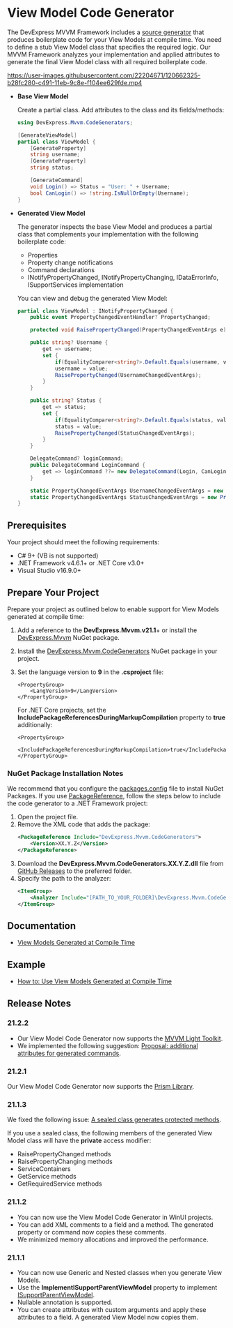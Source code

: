 # View Model Code Generator

The DevExpress MVVM Framework includes a [source generator](https://github.com/dotnet/roslyn/blob/main/docs/features/source-generators.md) that produces boilerplate code for your View Models at compile time. You need to define a stub View Model class that specifies the required logic. Our MVVM Framework analyzes your implementation and applied attributes to generate the final View Model class with all required boilerplate code.



https://user-images.githubusercontent.com/22204671/120662325-b28fc280-c491-11eb-9c8e-f104ee629fde.mp4





* **Base View Model**
    
    Create a partial class. Add attributes to the class and its fields/methods:

    ```csharp
    using DevExpress.Mvvm.CodeGenerators;

    [GenerateViewModel]
    partial class ViewModel {
        [GenerateProperty]
        string username;
        [GenerateProperty]
        string status;

        [GenerateCommand]
        void Login() => Status = "User: " + Username;
        bool CanLogin() => !string.IsNullOrEmpty(Username);
    }
    ```
    
* **Generated View Model**

    The generator inspects the base View Model and produces a partial class that complements your implementation with the following boilerplate code:
    
    * Properties
    * Property change notifications
    * Command declarations
    * INotifyPropertyChanged, INotifyPropertyChanging, IDataErrorInfo, ISupportServices implementation 
    
    You can view and debug the generated View Model:
  
    ```csharp   
    partial class ViewModel : INotifyPropertyChanged {
        public event PropertyChangedEventHandler? PropertyChanged;

        protected void RaisePropertyChanged(PropertyChangedEventArgs e) => PropertyChanged?.Invoke(this, e);

        public string? Username {
            get => username;
            set {
                if(EqualityComparer<string?>.Default.Equals(username, value)) return;
                username = value;
                RaisePropertyChanged(UsernameChangedEventArgs);
            }
        }

        public string? Status {
            get => status;
            set {
                if(EqualityComparer<string?>.Default.Equals(status, value)) return;
                status = value;
                RaisePropertyChanged(StatusChangedEventArgs);
            }
        }

        DelegateCommand? loginCommand;
        public DelegateCommand LoginCommand {
            get => loginCommand ??= new DelegateCommand(Login, CanLogin, true);
        }

        static PropertyChangedEventArgs UsernameChangedEventArgs = new PropertyChangedEventArgs(nameof(Username));
        static PropertyChangedEventArgs StatusChangedEventArgs = new PropertyChangedEventArgs(nameof(Status));
    }
    ```

## Prerequisites

Your project should meet the following requirements:
- C# 9+ (VB is not supported)
- .NET Framework v4.6.1+ or .NET Core v3.0+
- Visual Studio v16.9.0+

## Prepare Your Project

Prepare your project as outlined below to enable support for View Models generated at compile time:

1. Add a reference to the **DevExpress.Mvvm.v21.1**+ or install the [DevExpress.Mvvm](https://www.nuget.org/packages/DevExpressMvvm/) NuGet package.  
2. Install the [DevExpress.Mvvm.CodeGenerators](https://www.nuget.org/packages/DevExpress.Mvvm.CodeGenerators/) NuGet package in your project.
3. Set the language version to **9** in the **.csproject** file:

    ```xaml
    <PropertyGroup>
        <LangVersion>9</LangVersion>
    </PropertyGroup>
    ```

    For .NET Core projects, set the **IncludePackageReferencesDuringMarkupCompilation** property to **true** additionally:

    ```xaml
    <PropertyGroup>
        <IncludePackageReferencesDuringMarkupCompilation>true</IncludePackageReferencesDuringMarkupCompilation>
    </PropertyGroup>
    ```
### NuGet Package Installation Notes

We recommend that you configure the [packages.config](https://docs.microsoft.com/en-us/nuget/reference/packages-config) file to install NuGet Packages. If you use [PackageReference](https://docs.microsoft.com/en-us/nuget/consume-packages/package-references-in-project-files), follow the steps below to include the code generator to a .NET Framework project:

1. Open the project file.
2. Remove the XML code that adds the package:
    ```xml
    <PackageReference Include="DevExpress.Mvvm.CodeGenerators">
        <Version>XX.Y.Z</Version>
    </PackageReference>
    ```    
3. Download the **DevExpress.Mvvm.CodeGenerators.XX.Y.Z.dll** file from [GitHub Releases](https://github.com/DevExpress/DevExpress.Mvvm.CodeGenerators/releases) to the preferred folder.
4. Specify the path to the analyzer: 
    ```xml
    <ItemGroup>
        <Analyzer Include="[PATH_TO_YOUR_FOLDER]\DevExpress.Mvvm.CodeGenerators.XX.Y.Z.dll" />
    </ItemGroup>
    ``` 
## Documentation
 
* [View Models Generated at Compile Time](https://docs.devexpress.com/WPF/402989/mvvm-framework/viewmodels/compile-time-generated-viewmodels)
 
## Example
 
* [How to: Use View Models Generated at Compile Time](https://github.com/DevExpress-Examples/ViewModelGenerator-Sample)

## Release Notes

### 21.2.2 
- Our View Model Code Generator now supports the [MVVM Light Toolkit](https://github.com/lbugnion/mvvmlight). 
- We implemented the following suggestion: [Proposal: additional attributes for generated commands](https://github.com/DevExpress/DevExpress.Mvvm.CodeGenerators/issues/14).

### 21.2.1

Our View Model Code Generator now supports the [Prism Library](https://prismlibrary.com).  

### 21.1.3

We fixed the following issue: [A sealed class generates protected methods](https://github.com/DevExpress/DevExpress.Mvvm.CodeGenerators/issues/8). 

If you use a sealed class, the following members of the generated View Model class will have the **private** access modifier:  
- RaisePropertyChanged methods
- RaisePropertyChanging methods
- ServiceContainers
- GetService methods
- GetRequiredService methods

### 21.1.2 

- You can now use the View Model Code Generator in WinUI projects.	
- You can add XML comments to a field and a method. The generated property or command now copies these comments.	
- We minimized memory allocations and improved the performance. 

### 21.1.1

- You can now use Generic and Nested classes when you generate View Models.
- Use the **ImplementISupportParentViewModel** property to implement [ISupportParentViewModel](https://docs.devexpress.com/WPF/17449/mvvm-framework/viewmodels/viewmodel-relationships-isupportparentviewmodel).
- Nullable annotation is supported.
- You can create attributes with custom arguments and apply these attributes to a field. A generated View Model now copies them. 
